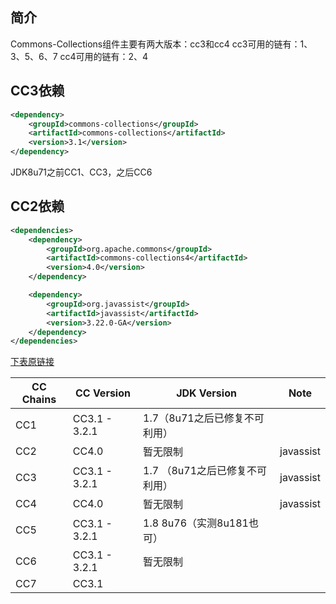 ## 简介

Commons-Collections组件主要有两大版本：cc3和cc4
cc3可用的链有：1、3、5、6、7
cc4可用的链有：2、4

## CC3依赖

```xml
<dependency>
    <groupId>commons-collections</groupId>
    <artifactId>commons-collections</artifactId>
    <version>3.1</version>
</dependency>
```

JDK8u71之前CC1、CC3，之后CC6

## CC2依赖

```xml
<dependencies>
    <dependency>
        <groupId>org.apache.commons</groupId>
        <artifactId>commons-collections4</artifactId>
        <version>4.0</version>
    </dependency>

    <dependency>
        <groupId>org.javassist</groupId>
        <artifactId>javassist</artifactId>
        <version>3.22.0-GA</version>
    </dependency>
</dependencies>
```

[下表原链接](https://www.cnblogs.com/colo/p/15418938.html)

|CC Chains|CC Version|JDK Version|Note|
|---|---|---|---|
|CC1|CC3.1 - 3.2.1|1.7（8u71之后已修复不可利用）||
|CC2|CC4.0|暂无限制|javassist|
|CC3|CC3.1 - 3.2.1|1.7 （8u71之后已修复不可利用）|javassist|
|CC4|CC4.0|暂无限制|javassist|
|CC5|CC3.1 - 3.2.1|1.8 8u76（实测8u181也可）||
|CC6|CC3.1 - 3.2.1|暂无限制||
|CC7|CC3.1|||
